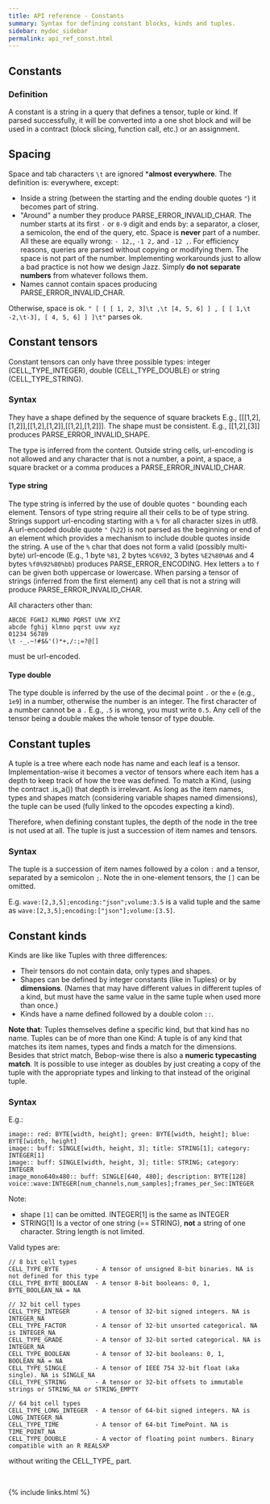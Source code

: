 ```yaml
---
title: API reference - Constants
summary: Syntax for defining constant blocks, kinds and tuples.
sidebar: mydoc_sidebar
permalink: api_ref_const.html
---
```


## Constants

### Definition

A constant is a string in a query that defines a tensor, tuple or kind. If parsed successfully, it will be converted into a one shot block
and will be used in a contract (block slicing, function call, etc.) or an assignment.

## Spacing

Space and tab characters `\t` are ignored ***almost everywhere**. The definition is: everywhere, except:

- Inside a string (between the starting and the ending double quotes `"`) it becomes part of string.
- "Around" a number they produce PARSE_ERROR_INVALID_CHAR. The number starts at its first `-` or `0-9` digit and ends by: a separator,
a closer, a semicolon, the end of the query, etc. Space is **never** part of a number. All these are equally wrong: `- 12,`, `-1 2,` and
`-12 ,`. For efficiency reasons, queries are parsed without copying or modifying them. The space is not part of the number. Implementing
workarounds just to allow a bad practice is not how we design Jazz. Simply **do not separate numbers** from whatever follows them.
- Names cannot contain spaces producing PARSE_ERROR_INVALID_CHAR.

Otherwise, space is ok. `" [ [ [ 1, 2, 3]\t ,\t [4, 5, 6] ] , [ [ 1,\t -2,\t-3], [ 4, 5, 6] ] ]\t"` parses ok.

## Constant tensors

Constant tensors can only have three possible types: integer (CELL_TYPE_INTEGER), double (CELL_TYPE_DOUBLE) or string (CELL_TYPE_STRING).

### Syntax

They have a shape defined by the sequence of square brackets E.g., [[[1,2],[1,2]],[[1,2],[1,2]],[[1,2],[1,2]]]. The shape must be
consistent. E.g., [[1,2],[3]] produces PARSE_ERROR_INVALID_SHAPE.

The type is inferred from the content. Outside string cells, url-encoding is not allowed and any character that is not a number, a point,
a space, a square bracket or a comma produces a PARSE_ERROR_INVALID_CHAR.

#### Type string

The type string is inferred by the use of double quotes `"` bounding each element. Tensors of type string require all their cells to be
of type string. Strings support url-encoding starting with a `%` for all character sizes in utf8. A url-encoded double quote `"` (`%22`)
is not parsed as the beginning or end of an element which provides a mechanism to include double quotes inside the string.
A use of the `%` char that does not form a valid (possibly multi-byte) url-encode (E.g., 1 byte `%81`, 2 bytes `%C6%92`,
3 bytes `%E2%80%A6` and 4 bytes `%f0%92%80%bb`) produces PARSE_ERROR_ENCODING. Hex letters `a` to `f` can be given both uppercase or
lowercase. When parsing a tensor of strings (inferred from the first element) any cell that is not a string will produce
PARSE_ERROR_INVALID_CHAR.

All characters other than:

```
ABCDE FGHIJ KLMNO PQRST UVW XYZ
abcde fghij klmno pqrst uvw xyz
01234 56789
\t -_.~!#$&'()*+,/:;=?@[]
```
must be url-encoded.

#### Type double

The type double is inferred by the use of the decimal point `.` or the `e` (e.g., `1e9`) in a number, otherwise the number is an integer.
The first character of a number cannot be a `.` E.g., `.5` is wrong, you must write `0.5`. Any cell of the tensor being a double makes the
whole tensor of type double.

## Constant tuples

A tuple is a tree where each node has name and each leaf is a tensor. Implementation-wise it becomes a vector of tensors where each item
has a depth to keep track of how the tree was defined. To match a Kind, (using the contract .is_a()) that depth is irrelevant. As long
as the item names, types and shapes match (considering variable shapes named dimensions), the tuple can be used (fully linked to the
opcodes expecting a kind).

Therefore, when defining constant tuples, the depth of the node in the tree is not used at all. The tuple is just a succession of item
names and tensors.

### Syntax

The tuple is a succession of item names followed by a colon `:` and a tensor, separated by a semicolon `;`. Note the in one-element
tensors, the `[]` can be omitted.

E.g. `wave:[2,3,5];encoding:"json";volume:3.5` is a valid tuple and the same as `wave:[2,3,5];encoding:["json"];volume:[3.5]`.

## Constant kinds

Kinds are like like Tuples with three differences:

- Their tensors do not contain data, only types and shapes.
- Shapes can be defined by integer constants (like in Tuples) or by **dimensions**. (Names that may have different values in different tuples of a kind, but must have the same value in the same tuple when used more than once.)
- Kinds have a name defined followed by a double colon `::`.

**Note that**: Tuples themselves define a specific kind, but that kind has no name. Tuples can be of more than one Kind: A tuple is of any
kind that matches its item names, types and finds a match for the dimensions. Besides that strict match, Bebop-wise there is also a **numeric typecasting match**. It is possible to use integer as doubles by just creating a copy of the tuple with the appropriate types and linking
to that instead of the original tuple.

### Syntax

E.g.:
```
image:: red: BYTE[width, height]; green: BYTE[width, height]; blue: BYTE[width, height]
image:: buff: SINGLE[width, height, 3]; title: STRING[1]; category: INTEGER[1]
image:: buff: SINGLE[width, height, 3]; title: STRING; category: INTEGER
image_mono640x480:: buff: SINGLE[640, 480]; description: BYTE[128]
voice::wave:INTEGER[num_channels,num_samples];frames_per_Sec:INTEGER
```
Note:
- shape `[1]` can be omitted. INTEGER[1] is the same as INTEGER
- STRING[1] Is a vector of one string (== STRING), **not** a string of one character. String length is not limited.

Valid types are:

```
// 8 bit cell types
CELL_TYPE_BYTE          - A tensor of unsigned 8-bit binaries. NA is not defined for this type
CELL_TYPE_BYTE_BOOLEAN  - A tensor 8-bit booleans: 0, 1, BYTE_BOOLEAN_NA = NA

// 32 bit cell types
CELL_TYPE_INTEGER       - A tensor of 32-bit signed integers. NA is INTEGER_NA
CELL_TYPE_FACTOR        - A tensor of 32-bit unsorted categorical. NA is INTEGER_NA
CELL_TYPE_GRADE         - A tensor of 32-bit sorted categorical. NA is INTEGER_NA
CELL_TYPE_BOOLEAN       - A tensor of 32-bit booleans: 0, 1, BOOLEAN_NA = NA
CELL_TYPE_SINGLE        - A tensor of IEEE 754 32-bit float (aka single). NA is SINGLE_NA
CELL_TYPE_STRING        - A tensor or 32-bit offsets to immutable strings or STRING_NA or STRING_EMPTY

// 64 bit cell types
CELL_TYPE_LONG_INTEGER  - A tensor of 64-bit signed integers. NA is LONG_INTEGER_NA
CELL_TYPE_TIME          - A tensor of 64-bit TimePoint. NA is TIME_POINT_NA
CELL_TYPE_DOUBLE        - A vector of floating point numbers. Binary compatible with an R REALSXP
```
without writing the CELL_TYPE_ part.

<br/>

{% include links.html %}
